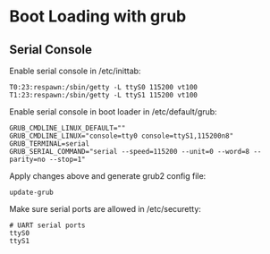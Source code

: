 
Boot Loading with grub
======================================================================

Serial Console
----------------------------------------------------------------------

Enable serial console in /etc/inittab:

    T0:23:respawn:/sbin/getty -L ttyS0 115200 vt100
    T1:23:respawn:/sbin/getty -L ttyS1 115200 vt100

Enable serial console in boot loader in /etc/default/grub:

    GRUB_CMDLINE_LINUX_DEFAULT=""
    GRUB_CMDLINE_LINUX="console=tty0 console=ttyS1,115200n8"
    GRUB_TERMINAL=serial
    GRUB_SERIAL_COMMAND="serial --speed=115200 --unit=0 --word=8 --parity=no --stop=1"
    
Apply changes above and generate grub2 config file:

    update-grub

Make sure serial ports are allowed in /etc/securetty:

    # UART serial ports
    ttyS0
    ttyS1
